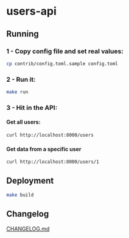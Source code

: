 users-api
=============

## Running
### 1 - Copy config file and set real values:
```bash
cp contrib/config.toml.sample config.toml
```

### 2 - Run it:
```bash
make run
```

### 3 - Hit in the API:
#### Get all users:
```bash
curl http://localhost:8000/users
```

#### Get data from a specific user
```bash
curl http://localhost:8000/users/1
```

## Deployment

```bash
make build
```

## Changelog

[CHANGELOG.md](CHANGELOG.md)

